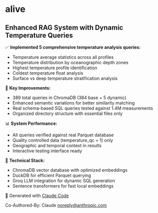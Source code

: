 # alive

## Enhanced RAG System with Dynamic Temperature Queries

✅ **Implemented 5 comprehensive temperature analysis queries:**
- Temperature average statistics across all profiles
- Temperature distribution by oceanographic depth zones
- Highest temperature profile identification
- Coldest temperature float analysis
- Surface vs deep temperature stratification analysis

🎯 **Key Improvements:**
- 389 total queries in ChromaDB (384 base + 5 dynamic)
- Enhanced semantic variations for better similarity matching
- Real schema-based SQL queries tested against 1.4M measurements
- Organized directory structure with essential files only

📊 **System Performance:**
- All queries verified against real Parquet database
- Quality controlled data (temperature_qc = 1) only
- Geographic and temporal context in results
- Interactive testing interface ready

🔧 **Technical Stack:**
- ChromaDB vector database with optimized embeddings
- DuckDB for efficient Parquet querying
- Groq LLM integration for dynamic SQL generation
- Sentence transformers for fast local embeddings

🚀 Generated with [Claude Code](https://claude.ai/code)

Co-Authored-By: Claude <noreply@anthropic.com>
